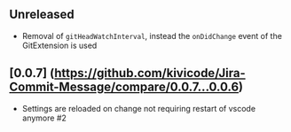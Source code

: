 ## Unreleased

- Removal of `gitHeadWatchInterval`, instead the `onDidChange` event of the GitExtension is used

## [0.0.7] (https://github.com/kivicode/Jira-Commit-Message/compare/0.0.7...0.0.6)

- Settings are reloaded on change not requiring restart of vscode anymore #2